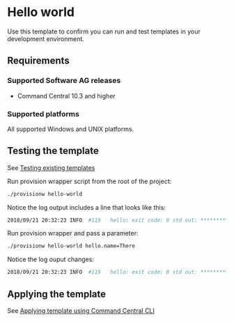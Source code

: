 <!-- Copyright 2013 - 2018 Software AG, Darmstadt, Germany and/or its licensors

   SPDX-License-Identifier: Apache-2.0

    Licensed under the Apache License, Version 2.0 (the "License");
    you may not use this file except in compliance with the License.
    You may obtain a copy of the License at

        http://www.apache.org/licenses/LICENSE-2.0

    Unless required by applicable law or agreed to in writing, software
    distributed under the License is distributed on an "AS IS" BASIS,
     WITHOUT WARRANTIES OR CONDITIONS OF ANY KIND, either express or implied.
     See the License for the specific language governing permissions and

     limitations under the License.                                                  

-->

# Hello world

Use this template to confirm you can run and test templates in your development environment.

## Requirements

### Supported Software AG releases

* Command Central 10.3 and higher

### Supported platforms

All supported Windows and UNIX platforms.

## Testing the template

See [Testing existing templates](https://github.com/SoftwareAG/sagdevops-templates/wiki/Testing-existing-templates)

Run provision wrapper script from the root of the project:

```bash
./provisionw hello-world
```

Notice the log output includes a line that looks like this:

```bash
2018/09/21 20:32:23 INFO  #119   hello: exit code: 0 std out: ************** Hello World! ***************
```

Run provision wrapper and pass a parameter:

```bash
./provisionw hello-world hello.name=There
```

Notice the log ouput changes:

```bash
2018/09/21 20:32:23 INFO  #119   hello: exit code: 0 std out: ************** Hello There! ***************
```

## Applying the template

See [Applying template using Command Central CLI](https://github.com/SoftwareAG/sagdevops-templates/wiki/Using-default-templates#applying-template-using-command-central-cli)
